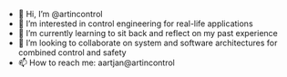 - 👋 Hi, I’m @artincontrol
- 👀 I’m interested in control engineering for real-life applications
- 🌱 I’m currently learning to sit back and reflect on my past experience
- 💞️ I’m looking to collaborate on system and software architectures for combined control and safety
- 📫 How to reach me: aartjan@artincontrol

<!---
artincontrol/artincontrol is a ✨ special ✨ repository because its `README.md` (this file) appears on your GitHub profile.
You can click the Preview link to take a look at your changes.
--->
